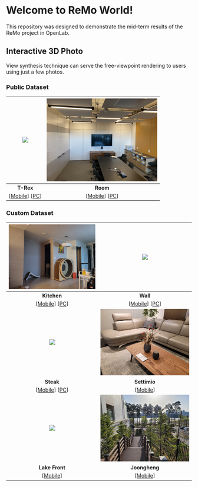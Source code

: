 # Welcome to ReMo World!
This repository was designed to demonstrate the mid-term results of the ReMo project in OpenLab.

## Interactive 3D Photo
View synthesis technique can serve the free-viewpoint rendering to users using just a few photos.

### Public Dataset
| <img src="images/trex.gif" width="300" />  | <img src="images/room.gif" width="300" /> |
| :---: | :---: |
| <b>T-Rex</b> | <b>Room</b> |
| [[Mobile](https://remo-openlab.github.io/viewer/mobile.html?scene=https://remo-openlab.github.io/mpi/trex/400)] [[PC](https://remo-openlab.github.io/viewer/viewer.html?scene=https://remo-openlab.github.io/mpi/trex/1008)] | [[Mobile](https://remo-openlab.github.io/viewer/mobile.html?scene=https://remo-openlab.github.io/mpi/room/400)] [[PC](https://remo-openlab.github.io/viewer/viewer.html?scene=https://remo-openlab.github.io/mpi/room/1008)] |

### Custom Dataset
| <img src="images/kitchen.gif" width="300" /> | <img src="images/wall.gif" width="300" /> |
| :---: | :---: |
| <b>Kitchen</b> | <b>Wall</b> |
| [[Mobile](https://remo-openlab.github.io/viewer/mobile.html?scene=https://remo-openlab.github.io/mpi/kitchen/400)] [[PC](https://remo-openlab.github.io/viewer/viewer.html?scene=https://remo-openlab.github.io/mpi/kitchen/1008)] | [[Mobile](https://remo-openlab.github.io/viewer/mobile.html?scene=https://remo-openlab.github.io/mpi/wall/400)] [[PC](https://remo-openlab.github.io/viewer/viewer.html?scene=https://remo-openlab.github.io/mpi/wall/1024)] |
| <img src="images/steak.gif" width="300" /> | <img src="images/settimio.gif" width="300" /> |
| <b>Steak</b> | <b>Settimio</b> |
| [[Mobile](https://remo-openlab.github.io/viewer/mobile.html?scene=https://remo-openlab.github.io/mpi/steak/400)] [[PC](https://remo-openlab.github.io/viewer/viewer.html?scene=https://remo-openlab.github.io/mpi/steak/1024)] | [[Mobile](https://remo-openlab.github.io/viewer/mobile.html?scene=https://remo-openlab.github.io/mpi/settimio/400)] |
| <img src="images/lake-front.gif" width="300" /> | <img src="images/joongheung.gif" width="300" /> |
| <b>Lake Front</b> | <b>Joongheng</b> |
| [[Mobile](https://remo-openlab.github.io/viewer/mobile.html?scene=https://remo-openlab.github.io/mpi/lake-front/400)] | [[Mobile](https://remo-openlab.github.io/viewer/mobile.html?scene=https://remo-openlab.github.io/mpi/joongheung/400)] |


<!-- ### Public Dataset
| Input | <img src="images/trex.gif" width="300" />  | <img src="images/room.gif" width="300" /> |
| :---: | :---: | :---: |
| Scene | <b>T-Rex</b> | <b>Room</b> |
| 3D | [[Mobile](https://remo-openlab.github.io/viewer/mobile.html?scene=https://remo-openlab.github.io/mpi/trex/400)] [[PC](https://remo-openlab.github.io/viewer/viewer.html?scene=https://remo-openlab.github.io/mpi/trex/1008)] | [[Mobile](https://remo-openlab.github.io/viewer/mobile.html?scene=https://remo-openlab.github.io/mpi/room/400)] [[PC](https://remo-openlab.github.io/viewer/viewer.html?scene=https://remo-openlab.github.io/mpi/room/1008)] |

### Custom Dataset
| Input | <img src="images/kitchen.gif" width="300" /> | <img src="images/wall.gif" width="300" /> |
| :---: | :---: | :---: |
| Scene | <b>Kitchen</b> | <b>Wall</b> |
| 3D | [[Mobile](https://remo-openlab.github.io/viewer/mobile.html?scene=https://remo-openlab.github.io/mpi/kitchen/400)] [[PC](https://remo-openlab.github.io/viewer/viewer.html?scene=https://remo-openlab.github.io/mpi/kitchen/1008)] | [[Mobile](https://remo-openlab.github.io/viewer/mobile.html?scene=https://remo-openlab.github.io/mpi/wall/400)] [[PC](https://remo-openlab.github.io/viewer/viewer.html?scene=https://remo-openlab.github.io/mpi/wall/1024)] |
| Input | <img src="images/steak.gif" width="300" /> | <img src="images/settimio.gif" width="300" /> |
| Scene | <b>Steak</b> | <b>Settimio</b> |
| 3D | [[Mobile](https://remo-openlab.github.io/viewer/mobile.html?scene=https://remo-openlab.github.io/mpi/steak/400)] [[PC](https://remo-openlab.github.io/viewer/viewer.html?scene=https://remo-openlab.github.io/mpi/steak/1024)] | [[Mobile](https://remo-openlab.github.io/viewer/mobile.html?scene=https://remo-openlab.github.io/mpi/settimio/400)] |
| Input | <img src="images/lake-front.gif" width="300" /> | <img src="images/joongheung.gif" width="300" /> |
| Scene | <b>Lake Front</b> | <b>Joongheng</b> |
| 3D | [[Mobile](https://remo-openlab.github.io/viewer/mobile.html?scene=https://remo-openlab.github.io/mpi/lake-front/400)] | [[Mobile](https://remo-openlab.github.io/viewer/mobile.html?scene=https://remo-openlab.github.io/mpi/joongheung/400)] |
 -->
